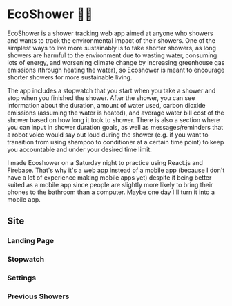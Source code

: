 # EcoShower 🚿🌱

EcoShower is a shower tracking web app aimed at anyone who showers and wants to track the environmental impact of their showers. One of the simplest ways to live more sustainably is to take shorter showers, as long showers are harmful to the environment due to wasting water, consuming lots of energy, and worsening climate change by increasing greenhouse gas emissions (through heating the water), so Ecoshower is meant to encourage shorter showers for more sustainable living. 

The app includes a stopwatch that you start when you take a shower and stop when you finished the shower. After the shower, you can see information about the duration, amount of water used, carbon dioxide emissions (assuming the water is heated), and average water bill cost of the shower based on how long it took to shower. There is also a section where you can input in shower duration goals, as well as messages/reminders that a robot voice would say out loud during the shower (e.g. if you want to transition from using shampoo to conditioner at a certain time point) to keep you accountable and under your desired time limit. 

I made Ecoshower on a Saturday night to practice using React.js and Firebase. That's why it's a web app instead of a mobile app (because I don't have a lot of experience making mobile apps yet) despite it being better suited as a mobile app since people are slightly more likely to bring their phones to the bathroom than a computer. Maybe one day I'll turn it into a mobile app.

## Site
### Landing Page

### Stopwatch

### Settings

### Previous Showers
